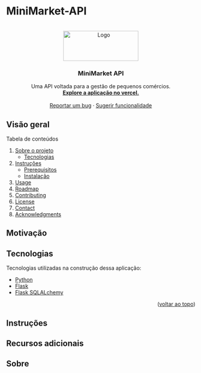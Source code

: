 # MiniMarket-API

<br />
<div align="center">
  <a href="https://github.com/othneildrew/Best-README-Template">
    <img src="https://github.com/RobsonMT/MiniMarket-API/blob/feat/readme/assets/mmlogo.png?raw=true" alt="Logo" width="200" height="80">
  </a>

  <h3 align="center">MiniMarket API</h3>

  <p align="center">
    Uma API voltada para a gestão de pequenos comércios.
    <br />
    <a href="https://github.com/othneildrew/Best-README-Template"><strong>Explore a aplicação no vercel.</strong></a>
    <br />
    <br /> 
    <a href="https://github.com/othneildrew/Best-README-Template/issues">Reportar um bug</a>
    ·
    <a href="https://github.com/othneildrew/Best-README-Template/issues">Sugerir funcionalidade</a>
  </p>
</div>

## Visão geral

<!-- <details> -->
  <summary>Tabela de conteúdos</summary>
  <ol>
    <li>
      <a href="#motivacao">Sobre o projeto</a>
      <ul>
        <li><a href="#tecnologias">Tecnologias</a></li>
      </ul>
    </li>
    <li>
      <a href="#instrucoes">Instruções</a>
      <ul>
        <li><a href="#prerequisitos">Prerequisitos</a></li>
        <li><a href="#instalacao">Instalação</a></li>
      </ul>
    </li>
    <li><a href="#usage">Usage</a></li>
    <li><a href="#roadmap">Roadmap</a></li>
    <li><a href="#contributing">Contributing</a></li>
    <li><a href="#license">License</a></li>
    <li><a href="#contact">Contact</a></li>
    <li><a href="#acknowledgments">Acknowledgments</a></li>
  </ol>
<!-- </details> -->

## Motivação

## Tecnologias

Tecnologias utilizadas na construção dessa aplicação:

- [Python](https://www.python.org/)
- [Flask](https://flask.palletsprojects.com/en/2.1.x/)
- [Flask SQLALchemy](https://flask-sqlalchemy.palletsprojects.com/en/2.x/)

<p align="right">(<a href="#top">voltar ao topo</a>)</p>

<!-- ├── README.md
├── data
├── gen
│ ├── analysis
│ ├── data-preparation
│ └── paper
└── src
├── analysis
├── data-preparation
└── paper -->

## Instruções

## Recursos adicionais

## Sobre
